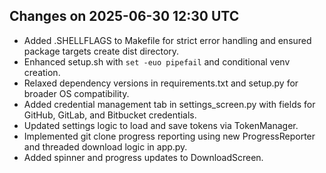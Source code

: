 ## Changes on 2025-06-30 12:30 UTC
- Added .SHELLFLAGS to Makefile for strict error handling and ensured package targets create dist directory.
- Enhanced setup.sh with `set -euo pipefail` and conditional venv creation.
- Relaxed dependency versions in requirements.txt and setup.py for broader OS compatibility.
- Added credential management tab in settings_screen.py with fields for GitHub, GitLab, and Bitbucket credentials.
- Updated settings logic to load and save tokens via TokenManager.
- Implemented git clone progress reporting using new ProgressReporter and threaded download logic in app.py.
- Added spinner and progress updates to DownloadScreen.
